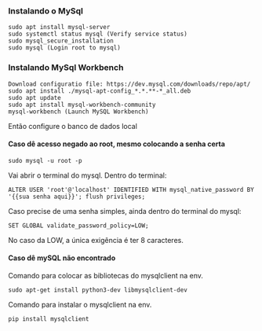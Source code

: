 ### Instalando o MySql

```
sudo apt install mysql-server
sudo systemctl status mysql (Verify service status)
sudo mysql_secure_installation
sudo mysql (Login root to mysql)
```

### Instalando MySql Workbench
```
Download configuratio file: https://dev.mysql.com/downloads/repo/apt/
sudo apt install ./mysql-apt-config_*.*.**-*_all.deb
sudo apt update
sudo apt install mysql-workbench-community
mysql-workbench (Launch MySQL Workbench)

```

Então configure o banco de dados local

#### Caso dê acesso negado ao root, mesmo colocando a senha certa

```
sudo mysql -u root -p
```

Vai abrir o terminal do mysql. Dentro do terminal:
```
ALTER USER 'root'@'localhost' IDENTIFIED WITH mysql_native_password BY '{{sua senha aqui}}'; flush privileges;
```

Caso precise de uma senha simples, ainda dentro do terminal do mysql:
```
SET GLOBAL validate_password_policy=LOW;
```

No caso da LOW, a única exigência é ter 8 caracteres.

#### Caso dê mySQL não encontrado

Comando para colocar as bibliotecas do mysqlclient na env.
```
sudo apt-get install python3-dev libmysqlclient-dev
```

Comando para instalar o mysqlclient na env.
```
pip install mysqlclient
```
